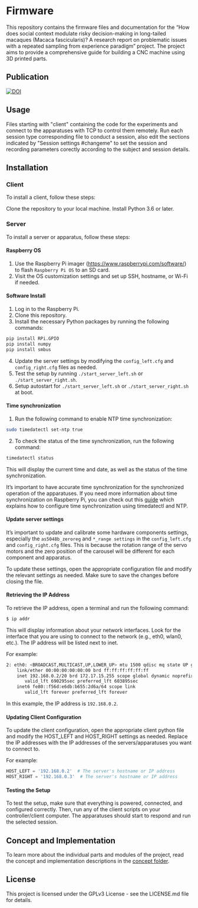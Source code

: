 # Firmware

This repository contains the firmware files and documentation for the “How does social context modulate risky decision-making in long-tailed macaques (Macaca fascicularis)? A research report on problematic issues with a repeated sampling from experience paradigm” project. The project aims to provide a comprehensive guide for building a CNC machine using 3D printed parts.

## Publication

[![DOI](https://zenodo.org/badge/713590781.svg)](https://doi.org/10.5281/zenodo.17052698)

## Usage

Files starting with "client" containing the code for the experiments and connect to the apparatuses with TCP to control them remotely. Run each session type corresponding file to conduct a session, also edit the sections indicated by "Session settings #changeme" to set the session and recording parameters corectly according to the subject and session details.

## Installation

### Client

To install a client, follow these steps:

Clone the repository to your local machine.
Install Python 3.6 or later.

### Server

To install a server or apparatus, follow these steps:

#### Raspberry OS

1. Use the Raspberry Pi imager (https://www.raspberrypi.com/software/) to flash `Raspberry Pi OS` to an SD card.
2. Visit the OS customization settings and set up SSH, hostname, or Wi-Fi if needed.

#### Software Install

1. Log in to the Raspberry Pi.
2. Clone this repository.
3. Install the necessary Python packages by running the following commands:

```bash
pip install RPi.GPIO
pip install numpy
pip install smbus
```

4. Update the server settings by modifying the `config_left.cfg` and `config_right.cfg` files as needed.
5. Test the setup by running `./start_server_left.sh` or `./start_server_right.sh`.
6. Setup autostart for `./start_server_left.sh` or `./start_server_right.sh` at boot.

#### Time synchronization

1. Run the following command to enable NTP time synchronization:

```bash
sudo timedatectl set-ntp true
```

2. To check the status of the time synchronization, run the following command:

```bash
timedatectl status
```

This will display the current time and date, as well as the status of the time synchronization.

It’s important to have accurate time synchronization for the synchronized operation of the apparatuses. If you need more information about time synchronization on Raspberry Pi, you can check out this [guide](https://raspberrytips.com/time-sync-raspberry-pi/) which explains how to configure time synchronization using timedatectl and NTP.

#### Update server settings

It’s important to update and calibrate some hardware components settings, especially the `as5048b_zeroreg` and `*_range settings` in the `config_left.cfg` and `config_right.cfg` files. This is because the rotation range of the servo motors and the zero position of the carousel will be different for each component and apparatus.

To update these settings, open the appropriate configuration file and modify the relevant settings as needed. Make sure to save the changes before closing the file.

#### Retrieving the IP Address

To retrieve the IP address, open a terminal and run the following command:

```bash
$ ip addr
```

This will display information about your network interfaces. Look for the interface that you are using to connect to the network (e.g., eth0, wlan0, etc.). The IP address will be listed next to inet.

For example:

```bash
2: eth0: <BROADCAST,MULTICAST,UP,LOWER_UP> mtu 1500 qdisc mq state UP group default qlen 1000
    link/ether 00:00:00:00:00:00 brd ff:ff:ff:ff:ff:ff
    inet 192.168.0.2/20 brd 172.17.15.255 scope global dynamic noprefixroute eth0
       valid_lft 690295sec preferred_lft 603895sec
    inet6 fe80::f56d:e6db:b655:2d6a/64 scope link
       valid_lft forever preferred_lft forever
```

In this example, the IP address is `192.168.0.2`.

#### Updating Client Configuration

To update the client configuration, open the appropriate client python file and modify the HOST_LEFT and HOST_RIGHT settings as needed. Replace the IP addresses with the IP addresses of the servers/apparatuses you want to connect to.

For example:

```python
HOST_LEFT = '192.168.0.2'  # The server's hostname or IP address
HOST_RIGHT = '192.168.0.3'  # The server's hostname or IP address
```

#### Testing the Setup

To test the setup, make sure that everything is powered, connected, and configured correctly. Then, run any of the client scripts on your controller/client computer. The apparatuses should start to respond and run the selected session.

## Concept and Implementation

To learn more about the individual parts and modules of the project, read the concept and implementation descriptions in the [concept folder](Concept/README.md).

## License

This project is licensed under the GPLv3 License - see the LICENSE.md file for details.
